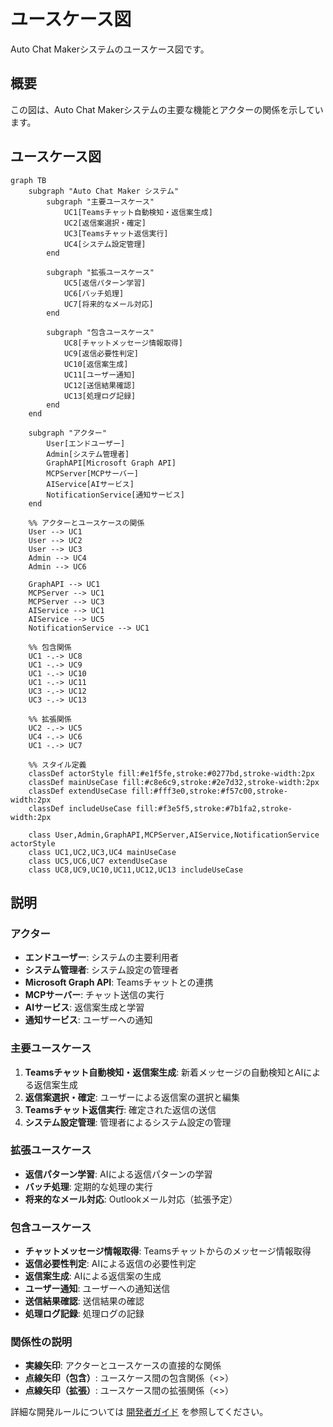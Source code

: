 # ユースケース図

Auto Chat Makerシステムのユースケース図です。

## 概要

この図は、Auto Chat Makerシステムの主要な機能とアクターの関係を示しています。



## ユースケース図

```mermaid
graph TB
    subgraph "Auto Chat Maker システム"
        subgraph "主要ユースケース"
            UC1[Teamsチャット自動検知・返信案生成]
            UC2[返信案選択・確定]
            UC3[Teamsチャット返信実行]
            UC4[システム設定管理]
        end

        subgraph "拡張ユースケース"
            UC5[返信パターン学習]
            UC6[バッチ処理]
            UC7[将来的なメール対応]
        end

        subgraph "包含ユースケース"
            UC8[チャットメッセージ情報取得]
            UC9[返信必要性判定]
            UC10[返信案生成]
            UC11[ユーザー通知]
            UC12[送信結果確認]
            UC13[処理ログ記録]
        end
    end

    subgraph "アクター"
        User[エンドユーザー]
        Admin[システム管理者]
        GraphAPI[Microsoft Graph API]
        MCPServer[MCPサーバー]
        AIService[AIサービス]
        NotificationService[通知サービス]
    end

    %% アクターとユースケースの関係
    User --> UC1
    User --> UC2
    User --> UC3
    Admin --> UC4
    Admin --> UC6

    GraphAPI --> UC1
    MCPServer --> UC1
    MCPServer --> UC3
    AIService --> UC1
    AIService --> UC5
    NotificationService --> UC1

    %% 包含関係
    UC1 -.-> UC8
    UC1 -.-> UC9
    UC1 -.-> UC10
    UC1 -.-> UC11
    UC3 -.-> UC12
    UC3 -.-> UC13

    %% 拡張関係
    UC2 -.-> UC5
    UC4 -.-> UC6
    UC1 -.-> UC7

    %% スタイル定義
    classDef actorStyle fill:#e1f5fe,stroke:#0277bd,stroke-width:2px
    classDef mainUseCase fill:#c8e6c9,stroke:#2e7d32,stroke-width:2px
    classDef extendUseCase fill:#fff3e0,stroke:#f57c00,stroke-width:2px
    classDef includeUseCase fill:#f3e5f5,stroke:#7b1fa2,stroke-width:2px

    class User,Admin,GraphAPI,MCPServer,AIService,NotificationService actorStyle
    class UC1,UC2,UC3,UC4 mainUseCase
    class UC5,UC6,UC7 extendUseCase
    class UC8,UC9,UC10,UC11,UC12,UC13 includeUseCase
```

## 説明

### アクター

- **エンドユーザー**: システムの主要利用者
- **システム管理者**: システム設定の管理者
- **Microsoft Graph API**: Teamsチャットとの連携
- **MCPサーバー**: チャット送信の実行
- **AIサービス**: 返信案生成と学習
- **通知サービス**: ユーザーへの通知

### 主要ユースケース

1. **Teamsチャット自動検知・返信案生成**: 新着メッセージの自動検知とAIによる返信案生成
2. **返信案選択・確定**: ユーザーによる返信案の選択と編集
3. **Teamsチャット返信実行**: 確定された返信の送信
4. **システム設定管理**: 管理者によるシステム設定の管理

### 拡張ユースケース

- **返信パターン学習**: AIによる返信パターンの学習
- **バッチ処理**: 定期的な処理の実行
- **将来的なメール対応**: Outlookメール対応（拡張予定）

### 包含ユースケース

- **チャットメッセージ情報取得**: Teamsチャットからのメッセージ情報取得
- **返信必要性判定**: AIによる返信の必要性判定
- **返信案生成**: AIによる返信案の生成
- **ユーザー通知**: ユーザーへの通知送信
- **送信結果確認**: 送信結果の確認
- **処理ログ記録**: 処理ログの記録

### 関係性の説明

- **実線矢印**: アクターとユースケースの直接的な関係
- **点線矢印（包含）**: ユースケース間の包含関係（<<include>>）
- **点線矢印（拡張）**: ユースケース間の拡張関係（<<extend>>）

詳細な開発ルールについては [開発者ガイド](../developer-guide/README.md) を参照してください。
